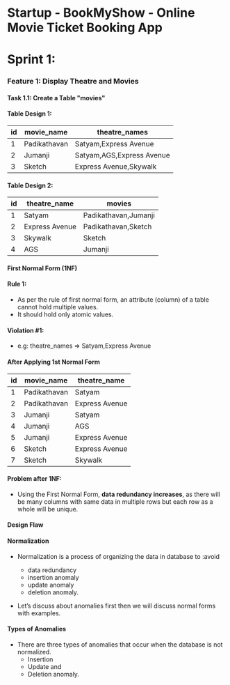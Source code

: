 # Startup - BookMyShow - Online Movie Ticket Booking App

# Sprint 1: 

### Feature 1: Display Theatre and Movies

#### Task 1.1: Create a Table "movies"

#### Table Design 1:
|id|movie_name|theatre_names|
---|--|--|
|1|Padikathavan |Satyam,Express Avenue|
|2|Jumanji |Satyam,AGS,Express Avenue|
|3|Sketch |Express Avenue,Skywalk|

#### Table Design 2:
|id|theatre_name|movies|
---|--|--|
|1|Satyam| Padikathavan,Jumanji|
|2|Express Avenue| Padikathavan,Sketch|
|3|Skywalk|Sketch|
|4|AGS|Jumanji|


#### First Normal Form (1NF)
#### Rule 1:
* As per the rule of first normal form, an attribute (column) of a table cannot hold multiple values. 
* It should hold only atomic values.

#### Violation #1: 
* e.g: theatre_names => Satyam,Express Avenue
        
#### After Applying 1st Normal Form

|id|movie_name|theatre_name|
---|--|--|
|1|Padikathavan |Satyam|
|2|Padikathavan |Express Avenue|
|3|Jumanji |Satyam|
|4|Jumanji |AGS|
|5|Jumanji |Express Avenue|
|6|Sketch |Express Avenue|
|7|Sketch |Skywalk|

#### Problem after 1NF:
* Using the First Normal Form, <strong>data redundancy increases</strong>, as there will be many columns with same data in multiple rows but each row as a whole will be unique.

#### Design Flaw

#### Normalization
* Normalization is a process of organizing the data in database to :avoid 
   * data redundancy
   * insertion anomaly
   * update anomaly 
   * deletion anomaly. 

* Let’s discuss about anomalies first then we will discuss normal forms with examples.

#### Types of Anomalies
* There are three types of anomalies that occur when the database is not normalized. 
   * Insertion
   * Update and 
   * Deletion anomaly.


